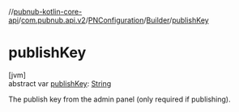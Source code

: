 //[pubnub-kotlin-core-api](../../../../index.md)/[com.pubnub.api.v2](../../index.md)/[PNConfiguration](../index.md)/[Builder](index.md)/[publishKey](publish-key.md)

# publishKey

[jvm]\
abstract var [publishKey](publish-key.md): [String](https://kotlinlang.org/api/core/kotlin-stdlib/kotlin/-string/index.html)

The publish key from the admin panel (only required if publishing).
